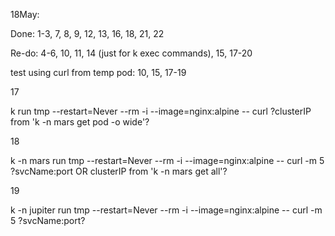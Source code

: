 18May:
<p>Done: 1-3, 7, 8, 9, 12, 13, 16, 18, 21, 22</p>
<p>Re-do: 4-6, 10, 11, 14 (just for k exec commands), 15, 17-20</p>

<p>test using curl from temp pod: 10, 15, 17-19</p>
<p>17</p>
<p>k run tmp --restart=Never --rm -i --image=nginx:alpine -- curl ?clusterIP from 'k -n mars get pod -o wide'?</p>
<p>18</p>
<p>k -n mars run tmp --restart=Never --rm -i --image=nginx:alpine -- curl -m 5 ?svcName:port OR clusterIP from 'k -n mars get all'?</p>
<p>19</p>
<p>k -n jupiter run tmp --restart=Never --rm -i --image=nginx:alpine -- curl -m 5 ?svcName:port?</p>
